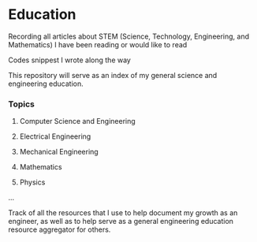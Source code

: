 # Education
Recording all articles about STEM (Science, Technology, Engineering, and Mathematics) I have been reading or would like to read 

Codes snippest I wrote along the way

This repository will serve as an index of my general science and engineering education.

### Topics
1. Computer Science and Engineering

2. Electrical Engineering

3. Mechanical Engineering

4. Mathematics

5. Physics

...

Track of all the resources that I use to help document my growth as an engineer, as well as to help serve as a general engineering education resource aggregator for others.
